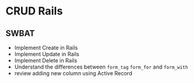 # CRUD Rails 
## SWBAT
- Implement Create in Rails  
- Implement Update in Rails 
- Implement Delete in Rails 
- Understand the differences between `form_tag` `form_for` and `form_with`
- review adding new column using Active Record 